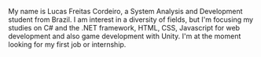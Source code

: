 My name is Lucas Freitas Cordeiro, a System Analysis and Development student from Brazil.
I am interest in a diversity of fields, but I'm focusing my studies on C# and the .NET framework, HTML, CSS, Javascript for web development and also game development with Unity.
I'm at the moment looking for my first job or internship.
